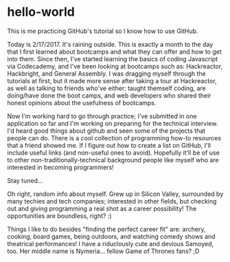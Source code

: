 # hello-world
This is me practicing GitHub's tutorial so I know how to use GitHub.

Today is 2/17/2017. It's raining outside. This is exactly a month to the day that I first learned about bootcamps and what they can offer and how to get into them. Since then, I've started learning the basics of coding Javascript via Codecademy, and I've been looking at bootcamps such as: Hackreactor, Hackbright, and General Assembly. I was dragging myself through the tutorials at first, but it made more sense after taking a tour at Hackreactor, as well as talking to friends who've either: taught themself coding, are doing/have done the boot camps, and web developers who shared their honest opinions about the usefulness of bootcamps.

Now I'm working hard to go through practice; I've submitted in one application so far and I'm working on preparing for the technical interview. I'd heard good things about github and seen some of the projects that people can do. There is a cool collection of programming how-to resources that a friend showed me. If I figure out how to create a list on GitHub, I'll include useful links (and non-useful ones to avoid). Hopefully it'll be of use to other non-traditionally-technical background people like myself who are interested in becoming programmers!

Stay tuned...

Oh right, random info about myself. Grew up in Silicon Valley, surrounded by many techies and tech companies; interested in other fields, but checking out and giving programming a real shot as a career possibility! The opportunities are boundless, right? :)

Things I like to do besides "finding the perfect career fit" are: archery, cooking, board games, being outdoors, and watching comedy shows and theatrical performances! I have a riduclously cute and devious Samoyed, too. Her middle name is Nymeria... fellow Game of Thrones fans? ;D
